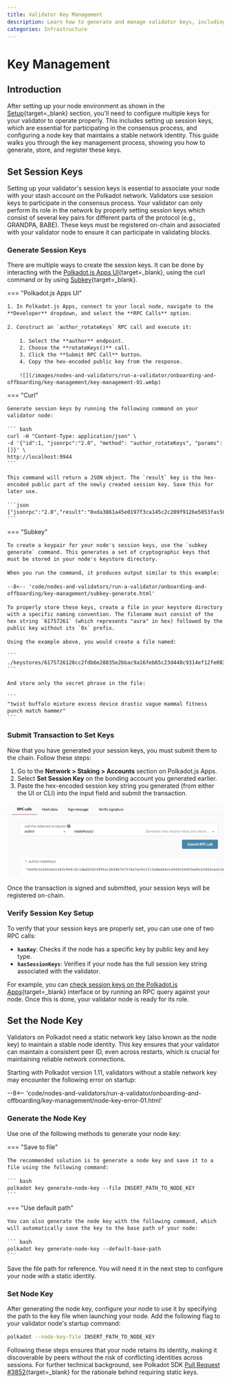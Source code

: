 ```yaml
---
title: Validator Key Management
description: Learn how to generate and manage validator keys, including session keys for consensus participation and node keys for maintaining a stable network identity.
categories: Infrastructure
---
```


# Key Management

## Introduction

After setting up your node environment as shown in the [Setup](/nodes-and-validators/run-a-validator/onboarding-and-offboarding/set-up-validator/){target=\_blank} section, you'll need to configure multiple keys for your validator to operate properly. This includes setting up session keys, which are essential for participating in the consensus process, and configuring a node key that maintains a stable network identity. This guide walks you through the key management process, showing you how to generate, store, and register these keys.

## Set Session Keys

Setting up your validator's session keys is essential to associate your node with your stash account on the Polkadot network. Validators use session keys to participate in the consensus process. Your validator can only perform its role in the network by properly setting session keys which consist of several key pairs for different parts of the protocol (e.g., GRANDPA, BABE). These keys must be registered on-chain and associated with your validator node to ensure it can participate in validating blocks.

### Generate Session Keys

There are multiple ways to create the session keys. It can be done by interacting with the [Polkadot.js Apps UI](https://polkadot.js.org/apps/#/explorer){target=\_blank}, using the curl command or by using [Subkey](https://paritytech.github.io/polkadot-sdk/master/subkey/index.html){target=\_blank}.

=== "Polkadot.js Apps UI"

    1. In Polkadot.js Apps, connect to your local node, navigate to the **Developer** dropdown, and select the **RPC Calls** option.

    2. Construct an `author_rotateKeys` RPC call and execute it:

        1. Select the **author** endpoint.
        2. Choose the **rotateKeys()** call.
        3. Click the **Submit RPC Call** button.
        4. Copy the hex-encoded public key from the response.

        ![](/images/nodes-and-validators/run-a-validator/onboarding-and-offboarding/key-management/key-management-01.webp)

=== "Curl"

    Generate session keys by running the following command on your validator node:

    ``` bash
    curl -H "Content-Type: application/json" \
    -d '{"id":1, "jsonrpc":"2.0", "method": "author_rotateKeys", "params":[]}' \
    http://localhost:9944
    ```

    This command will return a JSON object. The `result` key is the hex-encoded public part of the newly created session key. Save this for later use.
    
    ```json
    {"jsonrpc":"2.0","result":"0xda3861a45e0197f3ca145c2c209f9126e5053fas503e459af4255cf8011d51010","id":1}
    ```

=== "Subkey"

    To create a keypair for your node's session keys, use the `subkey generate` command. This generates a set of cryptographic keys that must be stored in your node's keystore directory.

    When you run the command, it produces output similar to this example:

    --8<-- 'code/nodes-and-validators/run-a-validator/onboarding-and-offboarding/key-management/subkey-generate.html'

    To properly store these keys, create a file in your keystore directory with a specific naming convention. The filename must consist of the hex string `61757261` (which represents "aura" in hex) followed by the public key without its `0x` prefix.

    Using the example above, you would create a file named:

    ```
    ./keystores/6175726128cc2fdb6e28835e2bbac9a16feb65c23d448c9314ef12fe083b61bab8fc2755
    ```

    And store only the secret phrase in the file:

    ```
    "twist buffalo mixture excess device drastic vague mammal fitness punch match hammer"
    ```

### Submit Transaction to Set Keys

Now that you have generated your session keys, you must submit them to the chain. Follow these steps:

1. Go to the **Network > Staking > Accounts** section on Polkadot.js Apps.
2. Select **Set Session Key** on the bonding account you generated earlier.
3. Paste the hex-encoded session key string you generated (from either the UI or CLI) into the input field and submit the transaction.

![](/images/nodes-and-validators/run-a-validator/onboarding-and-offboarding/key-management/key-management-02.webp)

Once the transaction is signed and submitted, your session keys will be registered on-chain.

### Verify Session Key Setup

To verify that your session keys are properly set, you can use one of two RPC calls:

- **`hasKey`**: Checks if the node has a specific key by public key and key type.
- **`hasSessionKeys`**: Verifies if your node has the full session key string associated with the validator.

For example, you can [check session keys on the Polkadot.js Apps](https://polkadot.js.org/apps/#/rpc){target=\_blank} interface or by running an RPC query against your node. Once this is done, your validator node is ready for its role.

## Set the Node Key

Validators on Polkadot need a static network key (also known as the node key) to maintain a stable node identity. This key ensures that your validator can maintain a consistent peer ID, even across restarts, which is crucial for maintaining reliable network connections.

Starting with Polkadot version 1.11, validators without a stable network key may encounter the following error on startup:

--8<-- 'code/nodes-and-validators/run-a-validator/onboarding-and-offboarding/key-management/node-key-error-01.html'

### Generate the Node Key

Use one of the following methods to generate your node key:

=== "Save to file"

    The recommended solution is to generate a node key and save it to a file using the following command:

    ``` bash
    polkadot key generate-node-key --file INSERT_PATH_TO_NODE_KEY
    ```
    
=== "Use default path"

    You can also generate the node key with the following command, which will automatically save the key to the base path of your node:

    ``` bash
    polkadot key generate-node-key --default-base-path
    ```

Save the file path for reference. You will need it in the next step to configure your node with a static identity.

### Set Node Key

After generating the node key, configure your node to use it by specifying the path to the key file when launching your node. Add the following flag to your validator node's startup command:

``` bash
polkadot --node-key-file INSERT_PATH_TO_NODE_KEY
```

Following these steps ensures that your node retains its identity, making it discoverable by peers without the risk of conflicting identities across sessions. For further technical background, see Polkadot SDK [Pull Request #3852](https://github.com/paritytech/polkadot-sdk/pull/3852){target=\_blank} for the rationale behind requiring static keys.
